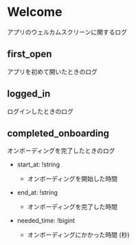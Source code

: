 # Welcome
アプリのウェルカムスクリーンに関するログ

## first_open
アプリを初めて開いたときのログ

## logged_in
ログインしたときのログ

## completed_onboarding
オンボーディングを完了したときのログ

- start_at: !string
  - オンボーディングを開始した時間

- end_at: !string
  - オンボーディングを完了した時間

- needed_time: !bigint
  - オンボーディングにかかった時間 (秒)
